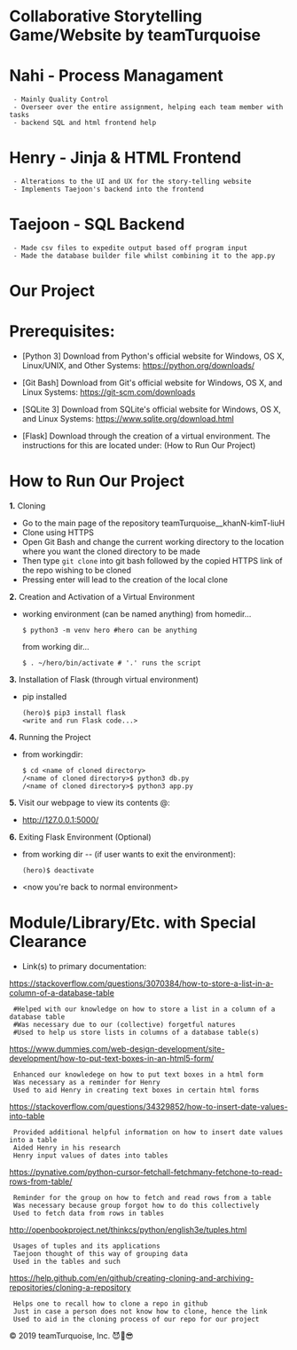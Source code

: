 # Collaborative Storytelling Game/Website by teamTurquoise

# Nahi - Process Managament
     - Mainly Quality Control
     - Overseer over the entire assignment, helping each team member with tasks
     - backend SQL and html frontend help
# Henry - Jinja & HTML Frontend
     - Alterations to the UI and UX for the story-telling website
     - Implements Taejoon's backend into the frontend
# Taejoon - SQL Backend
     - Made csv files to expedite output based off program input
     - Made the database builder file whilst combining it to the app.py

# Our Project

# Prerequisites:
  - [Python 3]
    Download from Python's official website for Windows, OS X, Linux/UNIX, and Other Systems:
    https://python.org/downloads/

  - [Git Bash]
    Download from Git's official website for Windows, OS X, and Linux Systems:
    https://git-scm.com/downloads

  - [SQLite 3]
    Download from SQLite's official website for Windows, OS X, and Linux Systems:
    https://www.sqlite.org/download.html

  - [Flask]
    Download through the creation of a virtual environment. The instructions for this are located under:
    (How to Run Our Project)

# How to Run Our Project

 **1.** Cloning
   - Go to the main page of the repository teamTurquoise__khanN-kimT-liuH
   - Clone using HTTPS
   - Open Git Bash and change the current working directory to the location where you want the cloned directory to be made
   - Then type ```git clone``` into git bash followed by the copied HTTPS link of the repo wishing to be cloned
   - Pressing enter will lead to the creation of the local clone

 **2.** Creation and Activation of a Virtual Environment
   - working environment (can be named anything)
        from homedir...

      ```
      $ python3 -m venv hero #hero can be anything
      ```

        from working dir...
      ```  
      $ . ~/hero/bin/activate # '.' runs the script
      ```  

 **3.** Installation of Flask (through virtual environment)
   - pip installed
      ```
      (hero)$ pip3 install flask
      <write and run Flask code...>
      ```
 **4.** Running the Project
   - from workingdir:
      ```
      $ cd <name of cloned directory>
      /<name of cloned directory>$ python3 db.py
      /<name of cloned directory>$ python3 app.py
      ```

 **5.** Visit our webpage to view its contents @:
   - http://127.0.0.1:5000/

 **6.** Exiting Flask Environment (Optional)   
   - from working dir -- (if user wants to exit the environment):
      ```
     (hero)$ deactivate
     ```
   - <now you're back to normal environment>

# Module/Library/Etc. with Special Clearance
  - Link(s) to primary documentation:

  https://stackoverflow.com/questions/3070384/how-to-store-a-list-in-a-column-of-a-database-table

     #Helped with our knowledge on how to store a list in a column of a database table
     #Was necessary due to our (collective) forgetful natures
     #Used to help us store lists in columns of a database table(s)


  https://www.dummies.com/web-design-development/site-development/how-to-put-text-boxes-in-an-html5-form/

     Enhanced our knowledege on how to put text boxes in a html form
     Was necessary as a reminder for Henry
     Used to aid Henry in creating text boxes in certain html forms

  https://stackoverflow.com/questions/34329852/how-to-insert-date-values-into-table

     Provided additional helpful information on how to insert date values into a table
     Aided Henry in his research
     Henry input values of dates into tables

  https://pynative.com/python-cursor-fetchall-fetchmany-fetchone-to-read-rows-from-table/

     Reminder for the group on how to fetch and read rows from a table
     Was necessary because group forgot how to do this collectively
     Used to fetch data from rows in tables

  http://openbookproject.net/thinkcs/python/english3e/tuples.html

     Usages of tuples and its applications
     Taejoon thought of this way of grouping data
     Used in the tables and such

  https://help.github.com/en/github/creating-cloning-and-archiving-repositories/cloning-a-repository

     Helps one to recall how to clone a repo in github
     Just in case a person does not know how to clone, hence the link
     Used to aid in the cloning process of our repo for our project

  © 2019 teamTurquoise, Inc. 😈🤑😎
